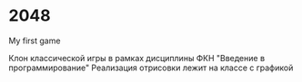 # 2048
My first game

Клон классической игры в рамках дисциплины ФКН "Введение в программирование"
Реализация отрисовки лежит на классе с графикой
